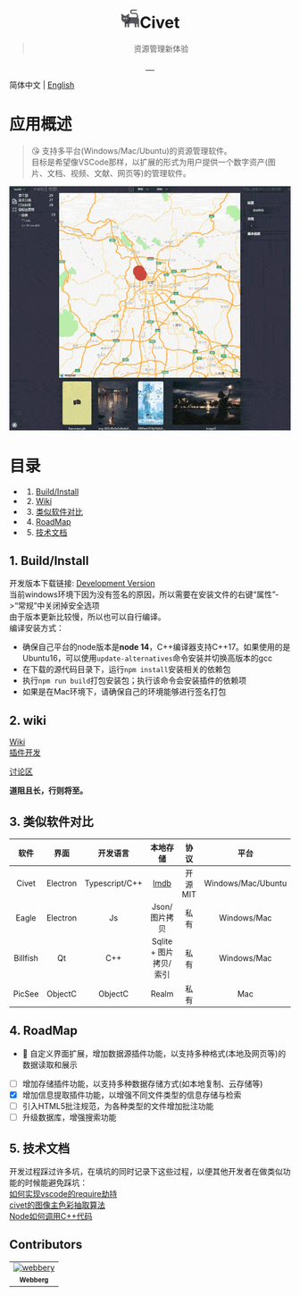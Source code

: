 <div align="center">
<h1><img src="src/main/asset/icon.png" alt="" height="35" width="35"/>Civet</h1>
<blockquote>资源管理新体验</blockquote>
<a href="https://github.com/webbery/civet/actions">
<img src="https://github.com/webbery/civet/workflows/win-build/badge.svg" alt="">
</a>
<a href="https://github.com/webbery/civet/actions">
<img src="https://github.com/webbery/civet/workflows/mac-build/badge.svg" alt="">
</a>
<a href="https://github.com/webbery/civet/actions">
<img src="https://github.com/webbery/civet/workflows/linux-build/badge.svg" alt="">
</a>
<a href="https://github.com/webbery/civet/releases/latest">
<img src="https://img.shields.io/github/v/tag/webbery/civet.svg?style=flat-square" alt="">
</a>
<a href="https://gitter.im/webbery/civet?utm_source=badge&utm_medium=badge&utm_campaign=pr-badge&utm_content=badge">
<img src="https://badges.gitter.im/webbery/civet.svg" alt="">
</a>
</div>

简体中文 | [English](./README-en.md)  

# 应用概述  
> :kissing_heart: 支持多平台(Windows/Mac/Ubuntu)的资源管理软件。  
目标是希望像VSCode那样，以扩展的形式为用户提供一个数字资产(图片、文档、视频、文献、网页等)的管理软件。

![界面预览](show.gif)

# 目录
<!-- vscode-markdown-toc -->
* 1. [Build/Install](#BuildInstall)
* 2. [Wiki](#Design)
* 3. [类似软件对比](#SoftComp)
* 4. [RoadMap](#RoadMap)
* 5. [技术文档](#TechDoc)

<!-- vscode-markdown-toc-config
	numbering=true
	autoSave=true
	/vscode-markdown-toc-config -->
<!-- /vscode-markdown-toc -->
##  1. <a name='BuildInstall'></a>Build/Install

开发版本下载链接: [Development Version](https://github.com/webbery/civet/releases)  
当前windows环境下因为没有签名的原因，所以需要在安装文件的右键“属性”->“常规”中关闭掉安全选项  
由于版本更新比较慢，所以也可以自行编译。  
编译安装方式：
  - 确保自己平台的node版本是**node 14**，C++编译器支持C++17。如果使用的是Ubuntu16，可以使用`update-alternatives`命令安装并切换高版本的gcc
  - 在下载的源代码目录下，运行`npm install`安装相关的依赖包
  - 执行`npm run build`打包安装包；执行该命令会安装插件的依赖项
  - 如果是在Mac环境下，请确保自己的环境能够进行签名打包

##  2. <a name='Design'></a>wiki
[Wiki](https://github.com/webbery/civet/wiki)  
[插件开发](https://webberg.gitee.io/civet/extension.html)  
<!-- [插件市场](https://webberg.gitee.io/civet/market.html)   -->
[讨论区](https://gitter.im/webbery/civet)  

**道阻且长，行则将至。**

##  3. <a name='SoftComp'></a>类似软件对比
|  软件   | 界面 | 开发语言  | 本地存储  | 协议 | 平台
| :----: | :----: | :----:  |  :----: | :----: | :----: |
| Civet  | Electron | Typescript/C++ | [lmdb](https://zhuanlan.zhihu.com/p/70359311) | 开源MIT | Windows/Mac/Ubuntu
| Eagle  | Electron | Js | Json/图片拷贝 | 私有 | Windows/Mac
| Billfish  | Qt | C++ | Sqlite + 图片拷贝/索引 | 私有 | Windows/Mac
| PicSee  | ObjectC | ObjectC | Realm | 私有 | Mac

##  4. <a name='RoadMap'></a>RoadMap
+ :white_square_button: 自定义界面扩展，增加数据源插件功能，以支持多种格式(本地及网页等)的数据读取和展示  
+ [ ] 增加存储插件功能，以支持多种数据存储方式(如本地复制、云存储等)  
+ [x] 增加信息提取插件功能，以增强不同文件类型的信息存储与检索  
+ [ ] 引入HTML5批注规范，为各种类型的文件增加批注功能  
+ [ ] 升级数据库，增强搜索功能  

##  5. <a name='TechDoc'></a>技术文档
开发过程踩过许多坑，在填坑的同时记录下这些过程，以便其他开发者在做类似功能的时候能避免踩坑：  
[如何实现vscode的require劫持](https://zhuanlan.zhihu.com/p/382381432)  
[civet的图像主色彩抽取算法](https://zhuanlan.zhihu.com/p/355278737)  
[Node如何调用C++代码](https://zhuanlan.zhihu.com/p/395634920)  

## <a name='Contributors'></a>Contributors
<!-- readme: contributors -start -->
<table>
<tr>
    <td align="center">
        <a href="https://github.com/webbery">
            <img src="https://avatars.githubusercontent.com/u/5257853?v=4" width="100;" alt="webbery"/>
            <br />
            <sub><b>Webberg</b></sub>
        </a>
    </td></tr>
</table>
<!-- readme: contributors -end -->